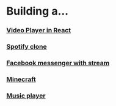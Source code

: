 # Building a...

### [Video Player in React](https://dev.to/documatic/building-a-video-player-in-react-1mlf)

### [Spotify clone](https://www.youtube.com/watch?v=pnkuI8KXW_8&list=PLZu7jfA9VB75tftTZCprYuhkFM22ybr_e&index=4)

### [Facebook messenger with stream](https://youtu.be/Een66E0X_os)

### [Minecraft](https://youtu.be/qpOZup_3P_A)

### [Music player](https://www.youtube.com/watch?v=QTHRWGn_sJw&list=WL&index=11&ab_channel=TraversyMedia)
